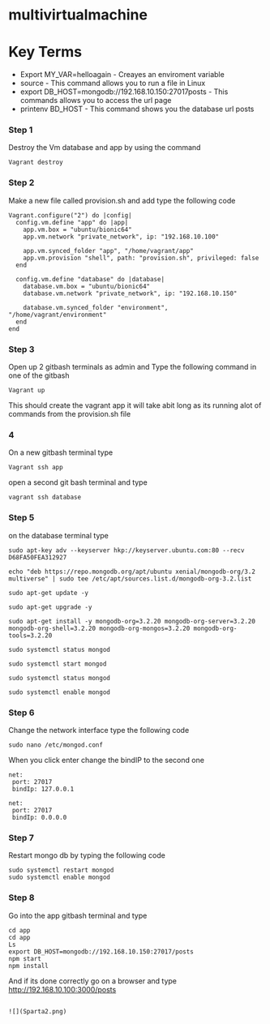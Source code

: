 # multivirtualmachine

# Key Terms
- Export MY_VAR=helloagain - Creayes an enviroment variable
- source - This command allows you to run a file in Linux
- export DB_HOST=mongodb://192.168.10.150:27017posts - This commands allows you to access the url page
- printenv BD_HOST - This command shows you the database url posts

### Step 1

Destroy the Vm database and app by using the command

```
Vagrant destroy
```

### Step 2

Make a new file called provision.sh and add type the following code

```
Vagrant.configure("2") do |config|
  config.vm.define "app" do |app|
    app.vm.box = "ubuntu/bionic64"
    app.vm.network "private_network", ip: "192.168.10.100"

    app.vm.synced_folder "app", "/home/vagrant/app"
    app.vm.provision "shell", path: "provision.sh", privileged: false
  end

  config.vm.define "database" do |database|
    database.vm.box = "ubuntu/bionic64"
    database.vm.network "private_network", ip: "192.168.10.150"

    database.vm.synced_folder "environment", "/home/vagrant/environment"
  end
end
```

### Step 3

Open up 2 gitbash terminals as admin and Type the following command in one of the gitbash
```
Vagrant up
```

This should create the vagrant app it will take abit long as its running alot of commands from the provision.sh file

### 4

On a new gitbash terminal type

```
Vagrant ssh app
```
open a second git bash terminal and type
```
vagrant ssh database
```

### Step 5
on the database terminal type

```
sudo apt-key adv --keyserver hkp://keyserver.ubuntu.com:80 --recv D68FA50FEA312927

echo "deb https://repo.mongodb.org/apt/ubuntu xenial/mongodb-org/3.2 multiverse" | sudo tee /etc/apt/sources.list.d/mongodb-org-3.2.list

sudo apt-get update -y

sudo apt-get upgrade -y

sudo apt-get install -y mongodb-org=3.2.20 mongodb-org-server=3.2.20 
mongodb-org-shell=3.2.20 mongodb-org-mongos=3.2.20 mongodb-org-tools=3.2.20

sudo systemctl status mongod

sudo systemctl start mongod

sudo systemctl status mongod

sudo systemctl enable mongod
```

### Step 6
Change the network interface type the following code
```
sudo nano /etc/mongod.conf
```
When you click enter change the bindIP to the second one
```
net:
 port: 27017
 bindIp: 127.0.0.1 
 
net:
 port: 27017
 bindIp: 0.0.0.0 
```

### Step 7
Restart mongo db by typing the following code
```
sudo systemctl restart mongod
sudo systemctl enable mongod
```

### Step 8
Go into the app gitbash terminal and type

```
cd app
cd app
Ls
export DB_HOST=mongodb://192.168.10.150:27017/posts
npm start
npm install
```

And if its done correctly go on a browser and type
http://192.168.10.100:3000/posts
```

![](Sparta2.png)


